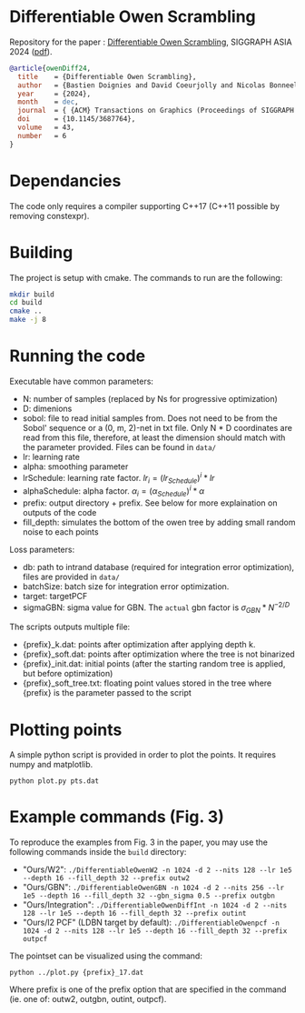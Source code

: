 # Differentiable Owen Scrambling 

Repository for the paper : [Differentiable Owen Scrambling](https://dl.acm.org/doi/10.1145/3687764), SIGGRAPH ASIA 2024 ([pdf](https://perso.liris.cnrs.fr/david.coeurjolly/publication/owen-diff-24/owen-diff-24.pdf)).

``` bibtex
@article{owenDiff24,
  title    = {Differentiable Owen Scrambling},
  author   = {Bastien Doignies and David Coeurjolly and Nicolas Bonneel and  Julie Digne and Jean-Claude Iehl and Victor Ostromoukhov},
  year     = {2024},
  month    = dec,
  journal  = { {ACM} Transactions on Graphics (Proceedings of SIGGRAPH Asia)},
  doi      = {10.1145/3687764},
  volume   = 43,
  number   = 6
}
```

# Dependancies

The code only requires a compiler supporting C++17 (C++11 possible by removing constexpr).

# Building

The project is setup with cmake. The commands to run are the following: 

``` bash
mkdir build
cd build
cmake ..
make -j 8 
```

# Running the code 

Executable have common parameters:

* N: number of samples (replaced by Ns for progressive optimization)
* D: dimenions
* sobol: file to read initial samples from. Does not need to be from the Sobol' sequence or a (0, m, 2)-net in txt file. Only N * D coordinates are read from this file, therefore, at least the dimension should match with the parameter provided. Files can be found in `data/` 
* lr: learning rate
* alpha: smoothing parameter
* lrSchedule: learning rate factor. $lr_{i} = (lr_{Schedule})^{i} * lr$
* alphaSchedule: alpha factor. $\alpha_{i} = (\alpha_{Schedule})^{i} * \alpha$
* prefix: output directory + prefix. See below for more explaination on outputs of the code
* fill_depth: simulates the bottom of the owen tree by adding small random noise to each points

Loss parameters:

* db: path to intrand database (required for integration error optimization), files are provided in `data/`
* batchSize: batch size for integration error optimization. 
* target: targetPCF
* sigmaGBN: sigma value for GBN. The `actual` gbn factor is $\sigma_{GBN} * N^{-2/D}$

The scripts outputs multiple file:

* {prefix}_k.dat: points after optimization after applying depth k.
* {prefix}_soft.dat: points after optimization where the tree is not binarized
* {prefix}_init.dat: initial points (after the starting random tree is applied, but before optimization)
* {prefix}_soft_tree.txt: floating point values stored in the tree
where {prefix} is the parameter passed to the script

# Plotting points 

A simple python script is provided in order to plot the points. It requires numpy and matplotlib. 

`python plot.py pts.dat`

# Example commands (Fig. 3)

To reproduce the examples from Fig. 3 in the paper, you may use the following commands inside the `build` directory: 

* "Ours/W2": `./DifferentiableOwenW2 -n 1024 -d 2 --nits 128 --lr 1e5 --depth 16 --fill_depth 32 --prefix outw2`
* "Ours/GBN": `./DifferentiableOwenGBN -n 1024 -d 2 --nits 256 --lr 1e5 --depth 16 --fill_depth 32 --gbn_sigma 0.5 --prefix outgbn`
* "Ours/Integration": `./DifferentiableOwenDiffInt -n 1024 -d 2 --nits 128 --lr 1e5 --depth 16 --fill_depth 32 --prefix outint`
* "Ours/l2 PCF" (LDBN target by default): `./DifferentiableOwenpcf -n 1024 -d 2 --nits 128 --lr 1e5 --depth 16 --fill_depth 32 --prefix outpcf`

The pointset can be visualized using the command:

`python ../plot.py {prefix}_17.dat`

Where prefix is one of the prefix option that are specified in the command (ie. one of: outw2, outgbn, outint, outpcf). 